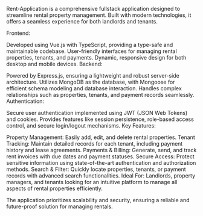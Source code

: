 Rent-Application is a comprehensive fullstack application designed to streamline rental property management. Built with modern technologies, it offers a seamless experience for both landlords and tenants.

Frontend:

Developed using Vue.js with TypeScript, providing a type-safe and maintainable codebase.
User-friendly interfaces for managing rental properties, tenants, and payments.
Dynamic, responsive design for both desktop and mobile devices.
Backend:

Powered by Express.js, ensuring a lightweight and robust server-side architecture.
Utilizes MongoDB as the database, with Mongoose for efficient schema modeling and database interaction.
Handles complex relationships such as properties, tenants, and payment records seamlessly.
Authentication:

Secure user authentication implemented using JWT (JSON Web Tokens) and cookies.
Provides features like session persistence, role-based access control, and secure login/logout mechanisms.
Key Features:

Property Management: Easily add, edit, and delete rental properties.
Tenant Tracking: Maintain detailed records for each tenant, including payment history and lease agreements.
Payments & Billing: Generate, send, and track rent invoices with due dates and payment statuses.
Secure Access: Protect sensitive information using state-of-the-art authentication and authorization methods.
Search & Filter: Quickly locate properties, tenants, or payment records with advanced search functionalities.
Ideal For:
Landlords, property managers, and tenants looking for an intuitive platform to manage all aspects of rental properties efficiently.

The application prioritizes scalability and security, ensuring a reliable and future-proof solution for managing rentals.
